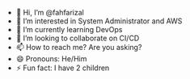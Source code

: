 - 👋 Hi, I’m @fahfarizal
- 👀 I’m interested in System Administrator and AWS
- 🌱 I’m currently learning DevOps
- 💞️ I’m looking to collaborate on CI/CD
- 📫 How to reach me? Are you asking?
- 😄 Pronouns: He/Him
- ⚡ Fun fact: I have 2 children

<!---
fahfarizal/fahfarizal is a ✨ special ✨ repository because its `README.md` (this file) appears on your GitHub profile.
You can click the Preview link to take a look at your changes.
--->
